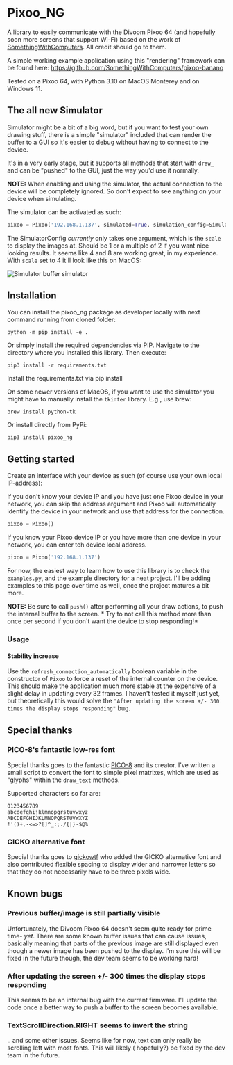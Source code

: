 # Pixoo_NG

A library to easily communicate with the Divoom Pixoo 64 (and hopefully soon more screens that support Wi-Fi) based on the work of [SomethingWithComputers](https://github.com/SomethingWithComputers/pixoo). All credit should go to them.

A simple working example application using this "rendering" framework can be found
here: https://github.com/SomethingWithComputers/pixoo-banano

Tested on a Pixoo 64, with Python 3.10 on MacOS Monterey and on Windows 11.

## The all new Simulator

Simulator might be a bit of a big word, but if you want to test your own drawing stuff,
there is a simple "simulator" included that can render the buffer to a GUI so it's easier to debug without having to connect
to the device.

It's in a very early stage, but it supports all methods that start with `draw_` and can be "pushed" to the GUI, just
the way you'd use it normally.

**NOTE:** When enabling and using the simulator, the actual connection to the device will be completely ignored. So
don't expect to see anything on your device when simulating.

The simulator can be activated as such:

```python
pixoo = Pixoo('192.168.1.137', simulated=True, simulation_config=SimulatorConfig(4))
```

The SimulatorConfig *currently* only takes one argument, which is the `scale` to display the images at. Should be 1 or a
multiple of 2 if you want nice looking results. It seems like 4 and 8 are working great, in my experience. With `scale`
set to 4 it'll look like this on MacOS:

![Simulator buffer simulator](./images/screenshot-1.png)

## Installation

You can install the pixoo_ng package as developer locally with next command running from cloned folder:

```shell
python -m pip install -e .
```

Or simply install the required dependencies via PIP. Navigate to the directory where you installed this library. Then
execute:

```shell
pip3 install -r requirements.txt
```

Install the requirements.txt via pip install

On some newer versions of MacOS, if you want to use the simulator you might have to manually install the `tkinter`
library. E.g., use brew:

```shell
brew install python-tk
```

Or install directly from PyPi:

```shell
pip3 install pixoo_ng
```

## Getting started

Create an interface with your device as such (of course use your own local IP-address):

If you don't know your device IP and you have just one Pixoo device in your network, you can skip the address
argument and Pixoo will automatically identify the device in your network and use that address for the connection.

```python
pixoo = Pixoo()
```

If you know your Pixoo device IP or you have more than one device in your network, you can enter teh device local address.
```python
pixoo = Pixoo('192.168.1.137')
```

For now, the easiest way to learn how to use this library is to check the `examples.py`, and the example directory for a
neat project. I'll be adding examples to this page over time as well, once the project matures a bit more.

**NOTE:** Be sure to call `push()` after performing all your draw actions, to push the internal buffer to the screen. *
Try to not call this method more than once per second if you don't want the device to stop responding!*

### Usage

#### Stability increase

Use the `refresh_connection_automatically` boolean variable in the constructor of `Pixoo` to force a reset of the
internal
counter on the device. This should
make the application much more stable at the expensive of a slight delay in updating every 32 frames.
I haven't tested it myself just yet, but theoretically this would solve
the `"After updating the screen +/- 300 times the
display stops responding"` bug.

## Special thanks

### PICO-8's fantastic low-res font

Special thanks goes to the fantastic [PICO-8](https://www.lexaloffle.com/pico-8.php) and its creator. I've written a
small script to convert the font to simple pixel matrixes, which are used as "glyphs" within the `draw_text` methods.

Supported characters so far are:

```
0123456789
abcdefghijklmnopqrstuvwxyz
ABCDEFGHIJKLMNOPQRSTUVWXYZ
!'()+,-<=>?[]^_:;./{|}~$@%
```

### GICKO alternative font

Special thanks goes to [gickowtf](https://github.com/gickowtf/pixoo) who added the GICKO alternative font and also
contributed flexible spacing to display wider and narrower letters so that they do not necessarily have to be three
pixels wide.

## Known bugs

### Previous buffer/image is still partially visible

Unfortunately, the Divoom Pixoo 64 doesn't seem quite ready for prime time- *yet*. There are some known buffer issues
that can cause issues, basically meaning that parts of the previous image are still displayed even though a newer image
has been pushed to the display. I'm sure this will be fixed in the future though, the dev team seems to be working hard!

### After updating the screen +/- 300 times the display stops responding

This seems to be an internal bug with the current firmware. I'll update the code once a better way to push a buffer to
the screen becomes available.

### TextScrollDirection.RIGHT seems to invert the string

.. and some other issues. Seems like for now, text can only really be scrolling left with most fonts. This will likely (
hopefully?) be fixed by the dev team in the future.
